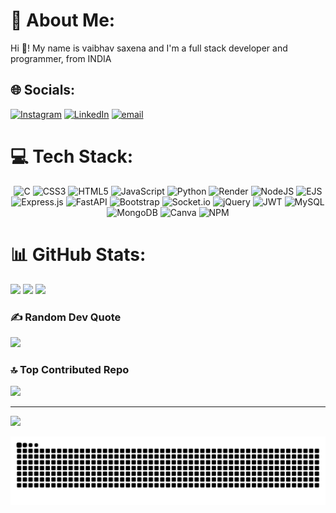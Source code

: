 # 💫 About Me:
Hi 👋! My name is vaibhav saxena and I'm a full stack developer and programmer, from INDIA


## 🌐 Socials:
[![Instagram](https://img.shields.io/badge/Instagram-%23E4405F.svg?logo=Instagram&logoColor=white)](https://instagram.com/vaibhavsax.ena) [![LinkedIn](https://img.shields.io/badge/LinkedIn-%230077B5.svg?logo=linkedin&logoColor=white)](https://linkedin.com/in/vaibhav-saxena-0638a3237) [![email](https://img.shields.io/badge/Email-D14836?logo=gmail&logoColor=white)](mailto:vaibhavsaxena599@gmail.com) 



# 💻 Tech Stack:
<div align="center">
  
![C](https://img.shields.io/badge/c-%2300599C.svg?style=for-the-badge&logo=c&logoColor=white) 
![CSS3](https://img.shields.io/badge/css3-%231572B6.svg?style=for-the-badge&logo=css3&logoColor=white) 
![HTML5](https://img.shields.io/badge/html5-%23E34F26.svg?style=for-the-badge&logo=html5&logoColor=white) 
![JavaScript](https://img.shields.io/badge/javascript-%23323330.svg?style=for-the-badge&logo=javascript&logoColor=%23F7DF1E) 
![Python](https://img.shields.io/badge/python-3670A0?style=for-the-badge&logo=python&logoColor=ffdd54) 
![Render](https://img.shields.io/badge/Render-%46E3B7.svg?style=for-the-badge&logo=render&logoColor=white) 
![NodeJS](https://img.shields.io/badge/node.js-6DA55F?style=for-the-badge&logo=node.js&logoColor=white) 
![EJS](https://img.shields.io/badge/ejs-%23B4CA65.svg?style=for-the-badge&logo=ejs&logoColor=black) 
![Express.js](https://img.shields.io/badge/express.js-%23404d59.svg?style=for-the-badge&logo=express&logoColor=%2361DAFB) 
![FastAPI](https://img.shields.io/badge/FastAPI-005571?style=for-the-badge&logo=fastapi) 
![Bootstrap](https://img.shields.io/badge/bootstrap-%238511FA.svg?style=for-the-badge&logo=bootstrap&logoColor=white) 
![Socket.io](https://img.shields.io/badge/Socket.io-black?style=for-the-badge&logo=socket.io&badgeColor=010101) 
![jQuery](https://img.shields.io/badge/jquery-%230769AD.svg?style=for-the-badge&logo=jquery&logoColor=white) 
![JWT](https://img.shields.io/badge/JWT-black?style=for-the-badge&logo=JSON%20web%20tokens) 
![MySQL](https://img.shields.io/badge/mysql-4479A1.svg?style=for-the-badge&logo=mysql&logoColor=white) 
![MongoDB](https://img.shields.io/badge/MongoDB-%234ea94b.svg?style=for-the-badge&logo=mongodb&logoColor=white) 
![Canva](https://img.shields.io/badge/Canva-%2300C4CC.svg?style=for-the-badge&logo=Canva&logoColor=white) 
![NPM](https://img.shields.io/badge/NPM-%23CB3837.svg?style=for-the-badge&logo=npm&logoColor=white) 

</div>

# 📊 GitHub Stats:
 <img src="https://github-readme-stats.vercel.app/api?username=SaxenaVaibhav80&theme=dark&hide_border=false&include_all_commits=false&count_private=false" height="175px"/>
  
  <img src="https://nirzak-streak-stats.vercel.app/?user=SaxenaVaibhav80&theme=dark&hide_border=false" height="175px"/>

  <img src="https://github-readme-stats.vercel.app/api/top-langs/?username=SaxenaVaibhav80&theme=dark&hide_border=false&include_all_commits=false&count_private=false&layout=compact"/>


### ✍️ Random Dev Quote
![](https://quotes-github-readme.vercel.app/api?type=horizontal&theme=radical)

### 🔝 Top Contributed Repo
![](https://github-contributor-stats.vercel.app/api?username=SaxenaVaibhav80&limit=5&theme=dark&combine_all_yearly_contributions=true)

---
[![](https://visitcount.itsvg.in/api?id=SaxenaVaibhav80&icon=0&color=0)](https://visitcount.itsvg.in)

<!-- Proudly created with GPRM ( https://gprm.itsvg.in ) -->

<img src="https://raw.githubusercontent.com/SaxenaVaibhav80/SaxenaVaibhav80/output/snake.svg" alt="Snake animation" />

###
